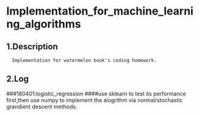 Implementation_for_machine_learning_algorithms
====
1.Description
----
      Implementation for watermelon book's coding homework.
2.Log
----
###180401:logistic_regression
####use sklearn to test its performance first,then use numpy to implement the alogrithm via normal/stochastic grandient descent methods.
